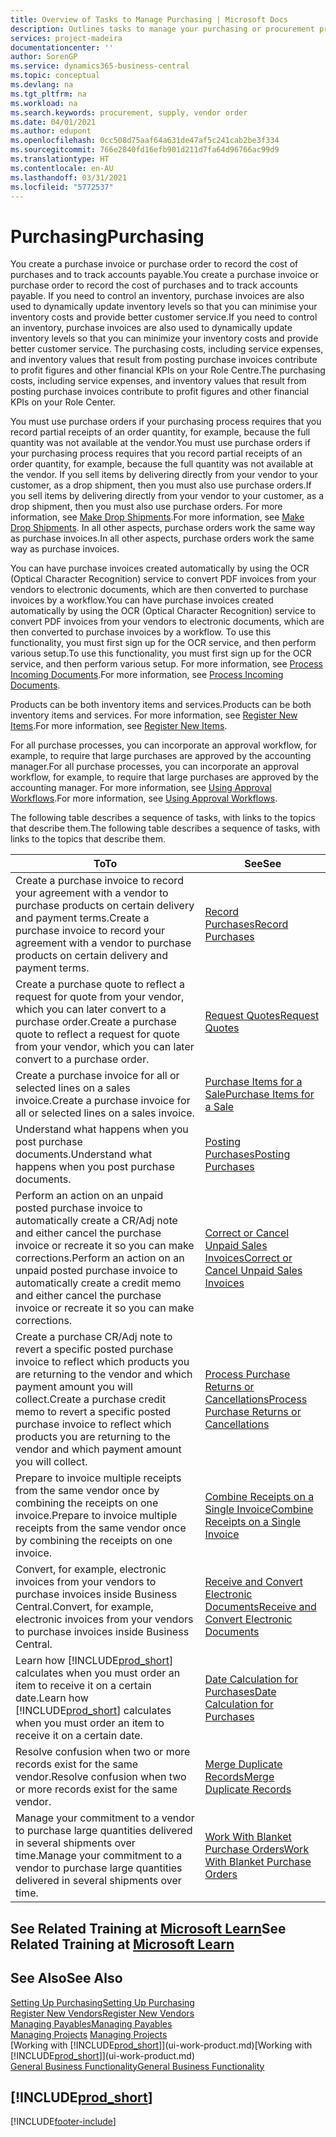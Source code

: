 ```yaml
---
title: Overview of Tasks to Manage Purchasing | Microsoft Docs
description: Outlines tasks to manage your purchasing or procurement processes, including how purchase invoices and purchase orders work.
services: project-madeira
documentationcenter: ''
author: SorenGP
ms.service: dynamics365-business-central
ms.topic: conceptual
ms.devlang: na
ms.tgt_pltfrm: na
ms.workload: na
ms.search.keywords: procurement, supply, vendor order
ms.date: 04/01/2021
ms.author: edupont
ms.openlocfilehash: 0cc508d75aaf64a631de47af5c241cab2be3f334
ms.sourcegitcommit: 766e2840fd16efb901d211d7fa64d96766ac99d9
ms.translationtype: HT
ms.contentlocale: en-AU
ms.lasthandoff: 03/31/2021
ms.locfileid: "5772537"
---
```

# <a name="purchasing"></a><span data-ttu-id="79a29-103">Purchasing</span><span class="sxs-lookup"><span data-stu-id="79a29-103">Purchasing</span></span>
<span data-ttu-id="79a29-104">You create a purchase invoice or purchase order to record the cost of purchases and to track accounts payable.</span><span class="sxs-lookup"><span data-stu-id="79a29-104">You create a purchase invoice or purchase order to record the cost of purchases and to track accounts payable.</span></span> <span data-ttu-id="79a29-105">If you need to control an inventory, purchase invoices are also used to dynamically update inventory levels so that you can minimise your inventory costs and provide better customer service.</span><span class="sxs-lookup"><span data-stu-id="79a29-105">If you need to control an inventory, purchase invoices are also used to dynamically update inventory levels so that you can minimize your inventory costs and provide better customer service.</span></span> <span data-ttu-id="79a29-106">The purchasing costs, including service expenses, and inventory values that result from posting purchase invoices contribute to profit figures and other financial KPIs on your Role Centre.</span><span class="sxs-lookup"><span data-stu-id="79a29-106">The purchasing costs, including service expenses, and inventory values that result from posting purchase invoices contribute to profit figures and other financial KPIs on your Role Center.</span></span>

<span data-ttu-id="79a29-107">You must use purchase orders if your purchasing process requires that you record partial receipts of an order quantity, for example, because the full quantity was not available at the vendor.</span><span class="sxs-lookup"><span data-stu-id="79a29-107">You must use purchase orders if your purchasing process requires that you record partial receipts of an order quantity, for example, because the full quantity was not available at the vendor.</span></span> <span data-ttu-id="79a29-108">If you sell items by delivering directly from your vendor to your customer, as a drop shipment, then you must also use purchase orders.</span><span class="sxs-lookup"><span data-stu-id="79a29-108">If you sell items by delivering directly from your vendor to your customer, as a drop shipment, then you must also use purchase orders.</span></span> <span data-ttu-id="79a29-109">For more information, see [Make Drop Shipments](sales-how-drop-shipment.md).</span><span class="sxs-lookup"><span data-stu-id="79a29-109">For more information, see [Make Drop Shipments](sales-how-drop-shipment.md).</span></span> <span data-ttu-id="79a29-110">In all other aspects, purchase orders work the same way as purchase invoices.</span><span class="sxs-lookup"><span data-stu-id="79a29-110">In all other aspects, purchase orders work the same way as purchase invoices.</span></span>

<span data-ttu-id="79a29-111">You can have purchase invoices created automatically by using the OCR (Optical Character Recognition) service to convert PDF invoices from your vendors to electronic documents, which are then converted to purchase invoices by a workflow.</span><span class="sxs-lookup"><span data-stu-id="79a29-111">You can have purchase invoices created automatically by using the OCR (Optical Character Recognition) service to convert PDF invoices from your vendors to electronic documents, which are then converted to purchase invoices by a workflow.</span></span> <span data-ttu-id="79a29-112">To use this functionality, you must first sign up for the OCR service, and then perform various setup.</span><span class="sxs-lookup"><span data-stu-id="79a29-112">To use this functionality, you must first sign up for the OCR service, and then perform various setup.</span></span> <span data-ttu-id="79a29-113">For more information, see [Process Incoming Documents](across-process-income-documents.md).</span><span class="sxs-lookup"><span data-stu-id="79a29-113">For more information, see [Process Incoming Documents](across-process-income-documents.md).</span></span>      

<span data-ttu-id="79a29-114">Products can be both inventory items and services.</span><span class="sxs-lookup"><span data-stu-id="79a29-114">Products can be both inventory items and services.</span></span> <span data-ttu-id="79a29-115">For more information, see [Register New Items](inventory-how-register-new-items.md).</span><span class="sxs-lookup"><span data-stu-id="79a29-115">For more information, see [Register New Items](inventory-how-register-new-items.md).</span></span>

<span data-ttu-id="79a29-116">For all purchase processes, you can incorporate an approval workflow, for example, to require that large purchases are approved by the accounting manager.</span><span class="sxs-lookup"><span data-stu-id="79a29-116">For all purchase processes, you can incorporate an approval workflow, for example, to require that large purchases are approved by the accounting manager.</span></span> <span data-ttu-id="79a29-117">For more information, see [Using Approval Workflows](across-how-use-approval-workflows.md).</span><span class="sxs-lookup"><span data-stu-id="79a29-117">For more information, see [Using Approval Workflows](across-how-use-approval-workflows.md).</span></span>

<span data-ttu-id="79a29-118">The following table describes a sequence of tasks, with links to the topics that describe them.</span><span class="sxs-lookup"><span data-stu-id="79a29-118">The following table describes a sequence of tasks, with links to the topics that describe them.</span></span>

| <span data-ttu-id="79a29-119">To</span><span class="sxs-lookup"><span data-stu-id="79a29-119">To</span></span> | <span data-ttu-id="79a29-120">See</span><span class="sxs-lookup"><span data-stu-id="79a29-120">See</span></span> |
| --- | --- |
| <span data-ttu-id="79a29-121">Create a purchase invoice to record your agreement with a vendor to purchase products on certain delivery and payment terms.</span><span class="sxs-lookup"><span data-stu-id="79a29-121">Create a purchase invoice to record your agreement with a vendor to purchase products on certain delivery and payment terms.</span></span> |[<span data-ttu-id="79a29-122">Record Purchases</span><span class="sxs-lookup"><span data-stu-id="79a29-122">Record Purchases</span></span>](purchasing-how-record-purchases.md) |
|<span data-ttu-id="79a29-123">Create a purchase quote to reflect a request for quote from your vendor, which you can later convert to a purchase order.</span><span class="sxs-lookup"><span data-stu-id="79a29-123">Create a purchase quote to reflect a request for quote from your vendor, which you can later convert to a purchase order.</span></span>|[<span data-ttu-id="79a29-124">Request Quotes</span><span class="sxs-lookup"><span data-stu-id="79a29-124">Request Quotes</span></span>](purchasing-how-request-quotes.md)|
| <span data-ttu-id="79a29-125">Create a purchase invoice for all or selected lines on a sales invoice.</span><span class="sxs-lookup"><span data-stu-id="79a29-125">Create a purchase invoice for all or selected lines on a sales invoice.</span></span> |[<span data-ttu-id="79a29-126">Purchase Items for a Sale</span><span class="sxs-lookup"><span data-stu-id="79a29-126">Purchase Items for a Sale</span></span>](purchasing-how-purchase-products-sale.md) |
|<span data-ttu-id="79a29-127">Understand what happens when you post purchase documents.</span><span class="sxs-lookup"><span data-stu-id="79a29-127">Understand what happens when you post purchase documents.</span></span>|[<span data-ttu-id="79a29-128">Posting Purchases</span><span class="sxs-lookup"><span data-stu-id="79a29-128">Posting Purchases</span></span>](ui-post-purchases.md)|
| <span data-ttu-id="79a29-129">Perform an action on an unpaid posted purchase invoice to automatically create a CR/Adj note and either cancel the purchase invoice or recreate it so you can make corrections.</span><span class="sxs-lookup"><span data-stu-id="79a29-129">Perform an action on an unpaid posted purchase invoice to automatically create a credit memo and either cancel the purchase invoice or recreate it so you can make corrections.</span></span> |[<span data-ttu-id="79a29-130">Correct or Cancel Unpaid Sales Invoices</span><span class="sxs-lookup"><span data-stu-id="79a29-130">Correct or Cancel Unpaid Sales Invoices</span></span>](purchasing-how-correct-cancel-unpaid-purchase-invoices.md) |
| <span data-ttu-id="79a29-131">Create a purchase CR/Adj note to revert a specific posted purchase invoice to reflect which products you are returning to the vendor and which payment amount you will collect.</span><span class="sxs-lookup"><span data-stu-id="79a29-131">Create a purchase credit memo to revert a specific posted purchase invoice to reflect which products you are returning to the vendor and which payment amount you will collect.</span></span> |[<span data-ttu-id="79a29-132">Process Purchase Returns or Cancellations</span><span class="sxs-lookup"><span data-stu-id="79a29-132">Process Purchase Returns or Cancellations</span></span>](purchasing-how-register-new-vendors.md) |
|<span data-ttu-id="79a29-133">Prepare to invoice multiple receipts from the same vendor once by combining the receipts on one invoice.</span><span class="sxs-lookup"><span data-stu-id="79a29-133">Prepare to invoice multiple receipts from the same vendor once by combining the receipts on one invoice.</span></span>|[<span data-ttu-id="79a29-134">Combine Receipts on a Single Invoice</span><span class="sxs-lookup"><span data-stu-id="79a29-134">Combine Receipts on a Single Invoice</span></span>](purchasing-how-to-combine-receipts.md)|
|<span data-ttu-id="79a29-135">Convert, for example, electronic invoices from your vendors to purchase invoices inside Business Central.</span><span class="sxs-lookup"><span data-stu-id="79a29-135">Convert, for example, electronic invoices from your vendors to purchase invoices inside Business Central.</span></span>|[<span data-ttu-id="79a29-136">Receive and Convert Electronic Documents</span><span class="sxs-lookup"><span data-stu-id="79a29-136">Receive and Convert Electronic Documents</span></span>](purchasing-how-to-receive-and-convert-electronic-documents.md)|
| <span data-ttu-id="79a29-137">Learn how [!INCLUDE[prod_short](includes/prod_short.md)] calculates when you must order an item to receive it on a certain date.</span><span class="sxs-lookup"><span data-stu-id="79a29-137">Learn how [!INCLUDE[prod_short](includes/prod_short.md)] calculates when you must order an item to receive it on a certain date.</span></span>|[<span data-ttu-id="79a29-138">Date Calculation for Purchases</span><span class="sxs-lookup"><span data-stu-id="79a29-138">Date Calculation for Purchases</span></span>](purchasing-date-calculation-for-purchases.md)|
|<span data-ttu-id="79a29-139">Resolve confusion when two or more records exist for the same vendor.</span><span class="sxs-lookup"><span data-stu-id="79a29-139">Resolve confusion when two or more records exist for the same vendor.</span></span>|[<span data-ttu-id="79a29-140">Merge Duplicate Records</span><span class="sxs-lookup"><span data-stu-id="79a29-140">Merge Duplicate Records</span></span>](sales-how-merge-duplicate-records.md)|
|<span data-ttu-id="79a29-141">Manage your commitment to a vendor to purchase large quantities delivered in several shipments over time.</span><span class="sxs-lookup"><span data-stu-id="79a29-141">Manage your commitment to a vendor to purchase large quantities delivered in several shipments over time.</span></span>|[<span data-ttu-id="79a29-142">Work With Blanket Purchase Orders</span><span class="sxs-lookup"><span data-stu-id="79a29-142">Work With Blanket Purchase Orders</span></span>](sales-how-to-create-blanket-sales-orders.md)|

## <a name="see-related-training-at-microsoft-learn"></a><span data-ttu-id="79a29-143">See Related Training at [Microsoft Learn](/learn/paths/purchase-items-services-dynamics-365-business-central/)</span><span class="sxs-lookup"><span data-stu-id="79a29-143">See Related Training at [Microsoft Learn](/learn/paths/purchase-items-services-dynamics-365-business-central/)</span></span>

## <a name="see-also"></a><span data-ttu-id="79a29-144">See Also</span><span class="sxs-lookup"><span data-stu-id="79a29-144">See Also</span></span>
[<span data-ttu-id="79a29-145">Setting Up Purchasing</span><span class="sxs-lookup"><span data-stu-id="79a29-145">Setting Up Purchasing</span></span>](purchasing-setup-purchasing.md)  
[<span data-ttu-id="79a29-146">Register New Vendors</span><span class="sxs-lookup"><span data-stu-id="79a29-146">Register New Vendors</span></span>](purchasing-how-register-new-vendors.md)  
[<span data-ttu-id="79a29-147">Managing Payables</span><span class="sxs-lookup"><span data-stu-id="79a29-147">Managing Payables</span></span>](payables-manage-payables.md)  
<span data-ttu-id="79a29-148">[Managing Projects](projects-manage-projects.md)  </span><span class="sxs-lookup"><span data-stu-id="79a29-148">[Managing Projects](projects-manage-projects.md)  </span></span>  
<span data-ttu-id="79a29-149">[Working with [!INCLUDE[prod_short](includes/prod_short.md)]](ui-work-product.md)</span><span class="sxs-lookup"><span data-stu-id="79a29-149">[Working with [!INCLUDE[prod_short](includes/prod_short.md)]](ui-work-product.md)</span></span>  
[<span data-ttu-id="79a29-150">General Business Functionality</span><span class="sxs-lookup"><span data-stu-id="79a29-150">General Business Functionality</span></span>](ui-across-business-areas.md)

## [!INCLUDE[prod_short](includes/free_trial_md.md)]  


[!INCLUDE[footer-include](includes/footer-banner.md)]